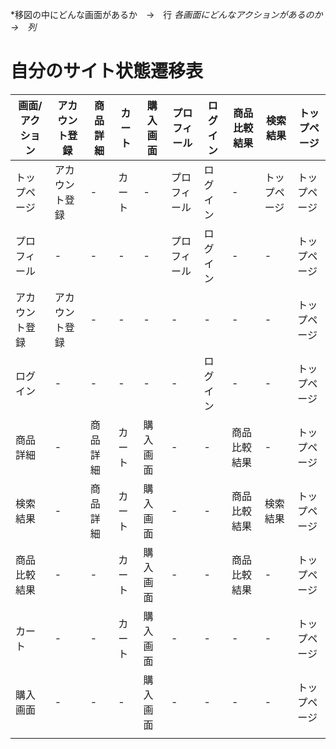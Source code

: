 *移図の中にどんな画面があるか　→　行
*各画面にどんなアクションがあるのか　→　列*
# 自分のサイト状態遷移表
|画面/アクション|アカウント登録|商品詳細|カート|購入画面|プロフィール|ログイン|商品比較結果|検索結果|トップページ|
|---|---|---|---|---|---|---|---|---|---|
|トップページ|アカウント登録|-|カート|-|プロフィール|ログイン|-|トップページ|トップページ|
|プロフィール|-|-|-|-|プロフィール|ログイン|-|-|トップページ|
|アカウント登録|アカウント登録|-|-|-|-|-|-|-|トップページ|
|ログイン|-|-|-|-|-|ログイン|-|-|トップページ|
|商品詳細|-|商品詳細|カート|購入画面|-|-|商品比較結果|-|トップページ|
|検索結果|-|商品詳細|カート|購入画面|-|-|商品比較結果|検索結果|トップページ|
|商品比較結果|-|-|カート|購入画面|-|-|商品比較結果|-|トップページ|
|カート|-|-|カート|購入画面|-|-|-|-|トップページ|
|購入画面|-|-|-|購入画面|-|-|-|-|トップページ|
|||||||||||/

